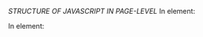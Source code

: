 *STRUCTURE OF JAVASCRIPT IN PAGE-LEVEL*
In <head> element:
<head>
	<script type="text/javascript"> </script>
</head>

In <body> element:
<body>
	<script type="text/javascript">

	</script>
</body>

*Structure of JavaScript in External Link:
<head>
	<script type="text/javascript" src="(name of the file)" />
</head>
-----------------------------------------------------------------------------------------

Syntax Punctuation:
// - one line comment.
/* */ - multi-line comment.
\n - new line.
; (semi-colon) - Each command must end with this. Indicates the end of a line.
"" (String data) - It refers to the word text. Text is stored in computer memory.
\ (Backslash) - Multi-line strings. Add to the end of a line.
+ (Concatenation) - Using the plus sign to combine text. Combining variables with literal text in one line. 
. (Period) - Object and a variable are connected by a period.


Conditional Operators:
== (Double equal sign) - used to represent equality.
< (Less than sign) 
> (Greater than sign)
<= (Less than or Equal sign) 
>= (Greater than or Equal sign) 
!= (Not Equal sign)


Definition of Terms:
Object - collection of properties. A property's value can be a function, in which case the property is known as a method.
Property - is an association between a name and a value. 
Method - are the actions that can be performed on objects.
Fuction - are simply a collection of code lines with a name.
Parameter - a value sent to a function.
Argument - text or variable inside the parentheses of a function/method.
Integers - whole number or number with no decimal part. Can be positive or negative.
Float - number with decimal part. Can be positive or negative.
String - values that usually enclosed in quotes
Boolean - can only be true or false.
Document Object Model (DOM) - special set of complex variables that encapsulates the entire contents of the web page.
Reference - an indicator where the specified object is in memory. You can store a reference in a variable.
Condition - an expression that can be evaluated as true or false. Conditions are often comparisons.
Global variable - available at the main level and inside each function. If you want to used in multiple functions.
Local variable - has meaning only inside the function.
Class - a pattern for generating objects.
Constructor Function - is a special method for creating and initializing an object created with a class .
JSON - comma-separated list of name-value pairs wrapped in curly braces.
Regular Expression - a powerful mini-language for searching and replacing text patterns.

Element/Keyword: 
var - simply places in memory for holding data. It store your information in it.
fuction - allows you to collect one or more commands and give them a name.
return - When you want a function to return some value to the main program.
if - If the condition is true, all of the code in the following set of braces is executed. 
else - indicate you will have a second code block that will execute only if the condition is false.
switch - useful alternative when you have a number of discrete values you want to compare against a single variable.
case - to indicate a case.
break - This indicates that you’re done thinking about cases, and it’s time to pop out of this data structure.
default - traps for any values of the variable that were not explicitly caught.
counter variable - controls the iterations of a loop.
for - special loop used to repeat something a certain number of times.
while - When the condition is true, the loop continues; if the condition is evaluated as false, the loop exits.
Array - groups of variables with a name.
Object - collection of properties.
new - creates an instance of a user-defined object type or of one of the built-in object types that has a constructor function. Creating new object.
this. - to access the properties of the object. It refers to the property of the current object. 


Modal Dialog Methods:
alert() - pops up a small dialog box containing text for the user to read.
prompt() - expects you to ask the user a question. To get data from the user


Data type Methods:
parseInt() - used to convert variable text data to an integer.
parseFloat() - converts variable text data to a floating-point value.
toString() takes any variable type and creates a string representation.
eval() - special method that accepts a string as input.


Strings Methods:
.toUpperCase() - makes an entirely uppercase copy of the string.
.toLowerCase() - makes an entirely lowercase copy of the string.
.substring() - returns a specific part of the string.
.indexOf() - determines whether one string occurs within another.
.match() -  searches a string for a match against a regular expression.


Floating Methods:
Math.ceil() - always rounds upward the floating number.
Math.floor() - always rounds downward the floating number.
Math.round() - always rounding number based on the decimal.


String Object Properties:
.length - returns the length of the string in characters.


Boolean Object Properties:
.selected - tells you whether the object on select element has been highlighted by the user. It's either true or false.
.checked - determine whether the check box is checked.

HTML Input fields Object Properties:
.value - You get the user input and assign it on a variable. You can read this value as an ordinary string variable.

Array Object Properties: 
.length -  returns the number of elements in an array.


DOM HTML properties:
.innerHTML - allows you to change the HTML code displayed by the html tags.


Objects:
window - has a huge number of subobjects, all listed in the DOM view.


DOM Variable of window Object:
document - Most commonly scripted element.
location - Change location.href to move to a new page
history - Access this to view previous pages
status - Change this to set a message in the status bar


DOM document methods:
document.getElementById() - This beauty searches through the DOM and returns a reference to an object with the requested ID.
document.getElementsByName() - returns a collection of all elements in the document with the same specified value of name attribute.
document.body.style.backgroundColor = "color" - Change the background color of the current element.


Event Handler on HTML Attribute:
<input type="button" onclick = "(js action/function)" /> - The action assigned will happen each time the button is clicked.
<body onload="(js function)"> - a function that will automatically run after the page load.
<select onchange="(js function)"> - automatically change the value of the selected element.














Fuction structure without parameters:
fuction variable () {
	//some commands;
}

Conditions Structure:
If Statement:
if (condition) {
   *statement*
}

If-else Statement:
if (conditionn) {
   *statement*
} else {
   *statement*	
}


else-if Statement:
if (condition) {
   *statement*
} else if (condition) {
   *statement*	
}


Switch Statement:
switch (variable) {
   case (condition):
     *statement*;
     break;
   default:
     *statement*;
}

Loops:
For loop:
for (initialization; condition; update) {
	*statements*
}

While loop:
while (condition) {
	*statements*
}

Array Kinds of Structure:
*Single-Dimensional Array
1. var nameOfVariable = new Array(3);

	nameOfVariable[0] = "String";
	nameOfVariable[1] = 12;
	nameOfVariable[2] = true; 

2. var nameOfVariable = new Array ();
	nameOfVariable[0] = "String";
	nameOfVariable[1] = 12;

3. var nameOfVariable = new Array("String", 12, true);

*Two-Dimensional Array
1. Array inside of an Array
var nameOfVariable = new Array(
	new Array = ("String", 12, true),
	new Array = (12, true, "String"),
	new Array = (true, "String", 12)
);

nameOfvariable[row][column];


Creating New Object:
var nameOfVariable = new Object();

Adding Properties to the Object:
var nameOfVariable = new Object();
nameOfVariable.name = "String";
nameOfVariable.age = 18;
nameOfVariable.bool = true;

Adding Methods to the Object():
var nameOfVariable = new Object();

namOfVariable.nameOfTheFunction = function () {
	this.nameOfProperty1 = "String";
	this.nameOfProperty2 = 18;
	this.nameOfProperty3 = true;
}


Creating JSON (JavaScript Object Notation):

var nameOfVariable = {
	property1: "String",
	property2: 18,
	property3: true
};

alert(nameOfVariable.property1.property3);
alert(nameOfVariable.["property1"]["property3"]);
alert(nameOfVariable.["property1"].property2);

Regular Expressions Format:
	*RESEARCH ABOUT IT FOR MORE INFO!!!!!*